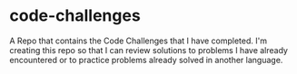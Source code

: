 # code-challenges
A Repo that contains the Code Challenges that I have completed. I'm creating this repo so that I can review solutions to problems I have already encountered or to practice problems already solved in another language.
